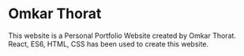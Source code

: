# Omkar Thorat
This website is a Personal Portfolio Website created by Omkar Thorat.
React, ES6, HTML, CSS has been used to create this website.
